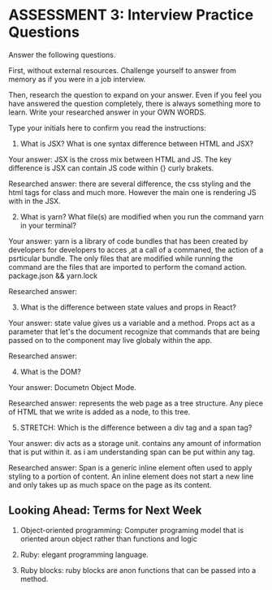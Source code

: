 # ASSESSMENT 3: Interview Practice Questions

Answer the following questions.

First, without external resources. Challenge yourself to answer from memory as if you were in a job interview.

Then, research the question to expand on your answer. Even if you feel you have answered the question completely, there is always something more to learn. Write your researched answer in your OWN WORDS.

Type your initials here to confirm you read the instructions:

1. What is JSX? What is one syntax difference between HTML and JSX?

Your answer: JSX is the cross mix between HTML and JS. The key difference is JSX can contain JS code within {} curly brakets.

Researched answer: there are several difference, the css styling and the html tags for class and much more. However the main one is rendering JS with in the JSX.

2. What is yarn? What file(s) are modified when you run the command yarn in your terminal?

Your answer: yarn is a library of code bundles that has been created by developers for developers to acces ,at a call of a commaned, the action of a psrticular bundle. The only files that are modified while running the command are the files that are imported to perform the comand action. package.json && yarn.lock

Researched answer:

3. What is the difference between state values and props in React?

Your answer: state value gives us a variable and a method. Props act as a parameter that let's the document recognize that commands that are being passed on to the component may live globaly within the app. 

Researched answer:

4. What is the DOM?

Your answer: Documetn Object Mode. 

Researched answer: represents the web page as a tree structure. Any piece of HTML that we write is added as a node, to this tree.

5. STRETCH: Which is the difference between a div tag and a span tag?

Your answer: div acts as a storage unit. contains any amount of information that is put within it. as i am understanding span can be put within any tag.

Researched answer: Span is a generic inline element often used to apply styling to a portion of content. An inline element does not start a new line and only takes up as much space on the page as its content. 

## Looking Ahead: Terms for Next Week

1. Object-oriented programming: Computer programing model that is oriented aroun object rather than functions and logic

2. Ruby: elegant programming language.

3. Ruby blocks: ruby blocks are anon functions that can be passed into a method.
